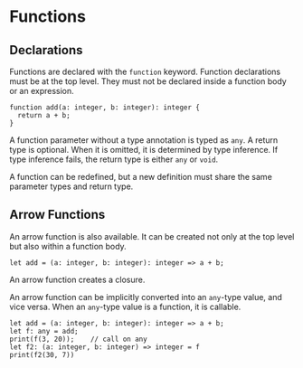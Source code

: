 # Functions

## Declarations
Functions are declared with the `function` keyword.
Function declarations must be at the top level.
They must not be declared inside a function body or an expression.

```tsx
function add(a: integer, b: integer): integer {
  return a + b;
}
```

A function parameter without a type annotation is typed as `any`.
A return type is optional.
When it is omitted, it is determined by type inference.
If type inference fails, the return type is either `any` or `void`.

A function can be redefined, but a new definition must share the same parameter types and return type.

## Arrow Functions

An arrow function is also available.  It can be created not only at the top level but also within a function body.
```tsx
let add = (a: integer, b: integer): integer => a + b;
```

An arrow function creates a closure.

An arrow function can be implicitly converted into
an `any`-type value, and vice versa.
When an `any`-type value is a function, it is callable.

```tsx
let add = (a: integer, b: integer): integer => a + b;
let f: any = add;
print(f(3, 20));    // call on any
let f2: (a: integer, b: integer) => integer = f
print(f2(30, 7))
```
